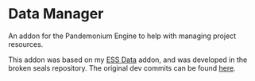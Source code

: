 # Data Manager

An addon for the Pandemonium Engine to help with managing project resources.

This addon was based on my [ESS Data](https://github.com/Relintai/ess_data) addon, and was developed in the broken seals repository. The original dev commits can be found [here](https://github.com/Relintai/broken_seals/commits/master/game/addons/data_manager).
